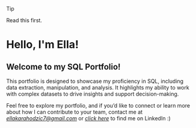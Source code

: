 > [!TIP]
> Read this first.


# Hello, I'm Ella!

## Welcome to my SQL Portfolio!

This portfolio is designed to showcase my proficiency in SQL, including data extraction, manipulation, and analysis. It highlights my ability to work with complex datasets to drive insights and support decision-making. 

Feel free to explore my portfolio, and if you’d like to connect or learn more about how I can contribute to your team, contact me at *ellakarahodzic7@gmail.com* or *[click here](https://www.linkedin.com/in/ella-karahodzic-2a4956310/)* to find me on LinkedIn :)

